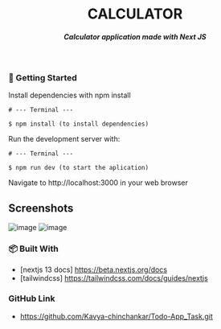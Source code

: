 <H1 align ="center" > CALCULATOR </h1>

<h5  align ="center"> 
Calculator application made with Next JS </h5>
<br/>

### 🚀 Getting Started

Install dependencies with npm install

```
# --- Terminal ---

$ npm install (to install dependencies)
```

Run the development server with:

```
# --- Terminal ---

$ npm run dev (to start the aplication)
```

Navigate to http://localhost:3000 in your web browser

##  Screenshots

![image](https://github.com/user-attachments/assets/1deb5e0b-9008-4e76-a261-3c7d2e1cee76)
![image](https://github.com/user-attachments/assets/cd7ce484-7a02-4a84-9bec-9f8d6ee85fa1)

### 📦 Built With

- [nextjs 13 docs] https://beta.nextjs.org/docs
- [tailwindcss] https://tailwindcss.com/docs/guides/nextjs

### GitHub Link
- https://github.com/Kavya-chinchankar/Todo-App_Task.git 

  

